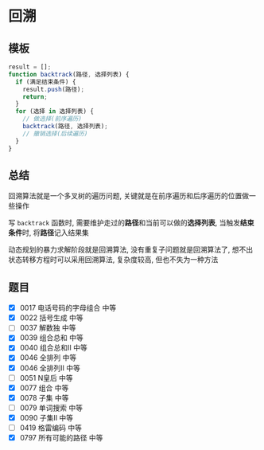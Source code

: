 # 回溯

## 模板

```js
result = [];
function backtrack(路径, 选择列表) {
  if (满足结束条件) {
    result.push(路径);
    return;
  }
  for (选择 in 选择列表) {
    // 做选择(前序遍历)
    backtrack(路径, 选择列表);
    // 撤销选择(后续遍历)
  }
}
```

## 总结

回溯算法就是一个多叉树的遍历问题, 关键就是在前序遍历和后序遍历的位置做一些操作

写 `backtrack` 函数时, 需要维护走过的**路径**和当前可以做的**选择列表**, 当触发**结束条件**时, 将**路径**记入结果集

动态规划的暴力求解阶段就是回溯算法, 没有重复子问题就是回溯算法了, 想不出状态转移方程时可以采用回溯算法, 复杂度较高, 但也不失为一种方法

## 题目

- [x] 0017 电话号码的字母组合 中等
- [x] 0022 括号生成 中等
- [ ] 0037 解数独 中等
- [x] 0039 组合总和 中等
- [x] 0040 组合总和II 中等
- [x] 0046 全排列 中等
- [x] 0046 全排列II 中等
- [ ] 0051 N皇后 中等
- [x] 0077 组合 中等
- [x] 0078 子集 中等
- [ ] 0079 单词搜索 中等
- [x] 0090 子集II 中等
- [ ] 0419 格雷编码 中等
- [x] 0797 所有可能的路径 中等
